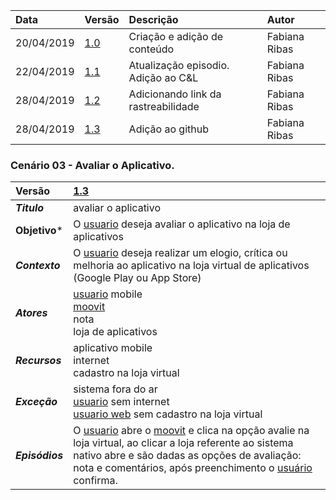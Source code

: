 |Data|Versão|Descrição|Autor|
|:---|:---|:---|:---|
|20/04/2019|[1.0](https://github.com/Andre-Eduardo/2019.1-Requisitos-Moovit/tree/master/cenarios/versao%20cenarios%201.0)|Criação e adição de conteúdo|Fabiana Ribas|
|22/04/2019|[1.1](https://github.com/Andre-Eduardo/2019.1-Requisitos-Moovit/tree/master/cenarios/versao%20cenarios%201.1)|Atualização episodio. Adição ao C&L|Fabiana Ribas|
|28/04/2019|[1.2](https://github.com/Andre-Eduardo/2019.1-Requisitos-Moovit/tree/master/cenarios/versao%20cenarios%201.2)|Adicionando link da rastreabilidade|Fabiana Ribas|
|28/04/2019|[1.3](https://github.com/Andre-Eduardo/2019.1-Requisitos-Moovit/tree/master/cenarios/versao%20cenarios%201.3)|Adição ao github|Fabiana Ribas|


### Cenário 03 - Avaliar o Aplicativo.
|Versão|[1.3](https://github.com/Andre-Eduardo/2019.1-Requisitos-Moovit/tree/master/cenarios/versao%20cenarios%201.3)
|:-|:-|
|***Titulo***|avaliar o aplicativo|
|**Objetivo***|O [usuario](https://github.com/Andre-Eduardo/2019.1-Requisitos-Moovit/wiki/L65-Usu%C3%A1rio) deseja avaliar o aplicativo na loja de aplicativos|
|***Contexto***|O [usuario](https://github.com/Andre-Eduardo/2019.1-Requisitos-Moovit/wiki/L65-Usu%C3%A1rio) deseja realizar um elogio, crítica ou melhoria ao aplicativo na loja virtual de aplicativos (Google Play ou App Store)
|***Atores***|[usuario](https://github.com/Andre-Eduardo/2019.1-Requisitos-Moovit/wiki/L65-Usu%C3%A1rio) mobile <br> [moovit](https://github.com/Andre-Eduardo/2019.1-Requisitos-Moovit/wiki/L38---moovit) <br> nota <br> loja de aplicativos
|***Recursos***|aplicativo mobile <br> internet <br> cadastro na loja virtual
|***Exceção***|sistema fora do ar <br> [usuario](https://github.com/Andre-Eduardo/2019.1-Requisitos-Moovit/wiki/L65-Usu%C3%A1rio) sem internet <br> [usuario web](https://github.com/Andre-Eduardo/2019.1-Requisitos-Moovit/wiki/L04--Aplica%C3%A7%C3%A3o-Web) sem cadastro na loja virtual
|***Episódios***|O [usuario](https://github.com/Andre-Eduardo/2019.1-Requisitos-Moovit/wiki/L65-Usu%C3%A1rio) abre o [moovit](https://github.com/Andre-Eduardo/2019.1-Requisitos-Moovit/wiki/L38---moovit) e clica na opção avalie na loja virtual, ao clicar a loja referente ao sistema nativo abre e são dadas as opções de avaliação: nota e comentários, após preenchimento o [usuário](https://github.com/Andre-Eduardo/2019.1-Requisitos-Moovit/wiki/L65-Usu%C3%A1rio) confirma.|